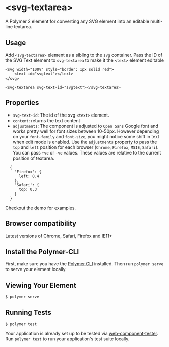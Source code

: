 # \<svg-textarea\>

A Polymer 2 element for converting any SVG <text> element into an editable multi-line textarea.

## Usage

Add `<svg-textarea>` element as a sibling to the `svg` container. Pass the ID of the SVG Text element to `svg-textarea` to make it the `<text>` element editable

```
<svg width="100%" style="border: 1px solid red">
    <text id="svgtext"></text>
</svg>

<svg-textarea svg-text-id="svgtext"></svg-textarea>
```

## Properties

* `svg-text-id`: The id of the svg `<text>` element.
* `content`: returns the text content
* `adjustments`: The component is adjusted to `Open Sans` Google font and works pretty well for font sizes between 10-50px. However depending on your `font-family` and `font-size`, you might notice some shift in text when edit mode is enabled. Use the `adjustments` property to pass the `top` and `left` position for each browser (`Chrome`, `Firefox`, `MSIE`, `Safari`). You can pass `+ve` or `-ve` values. These values are relative to the current position of textarea.

```
  {
    'Firefox': {
      left: 0.4
    },
    'Safari': {
      top: 0.3
    }
  }
```
Checkout the demo for examples.

## Browser compatibility

Latest versions of Chrome, Safari, Firefox and IE11+

## Install the Polymer-CLI

First, make sure you have the [Polymer CLI](https://www.npmjs.com/package/polymer-cli) installed. Then run `polymer serve` to serve your element locally.

## Viewing Your Element

```
$ polymer serve
```

## Running Tests

```
$ polymer test
```

Your application is already set up to be tested via [web-component-tester](https://github.com/Polymer/web-component-tester). Run `polymer test` to run your application's test suite locally.
